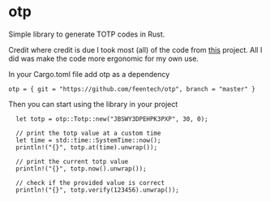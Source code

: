 # otp
Simple library to generate TOTP codes in Rust.

Credit where credit is due I took most (all) of the code from [this](https://github.com/TimDumol/rust-otp) project. All
I did was make the code more ergonomic for my own use.

In your Cargo.toml file add otp as a dependency
```
otp = { git = "https://github.com/feentech/otp", branch = "master" }
```

Then you can start using the library in your project
```
  let totp = otp::Totp::new("JBSWY3DPEHPK3PXP", 30, 0);
  
  // print the totp value at a custom time
  let time = std::time::SystemTime::now();
  println!("{}", totp.at(time).unwrap());
  
  // print the current totp value
  println!("{}", totp.now().unwrap());
  
  // check if the provided value is correct
  println!("{}", totp.verify(123456).unwrap());
```
